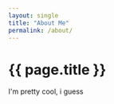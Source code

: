 ```yaml
---
layout: single
title: "About Me"
permalink: /about/
---
```


# {{ page.title }}
<!--- this makes the header == the page title --->

I'm pretty cool, i guess
